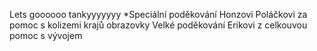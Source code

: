 Lets goooooo tankyyyyyyy
*Speciální poděkování Honzovi Poláčkovi za pomoc s kolizemi krajů obrazovky
Velké poděkování Erikovi z celkouvou pomoc s vývojem